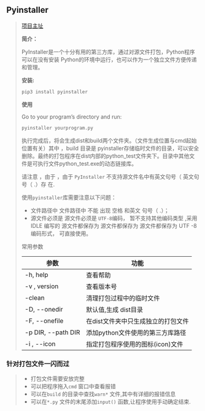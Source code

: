 ## Pyinstaller 

> [项目主址](http://www.pyinstaller.org/)
>
> **简介：**
>
> PyInstaller是一个十分有用的第三方库，通过对源文件打包，Python程序可以在没有安装 Python的环境中运行，也可以作为一个独立文件方便传递和管理。
>
> **安装:**
>
> ```python
> pip3 install pyinstaller
> ```
>
> **使用**
>
> Go to your program’s directory and run:
>
> ```bash
> pyinstaller yourprogram.py
> ```
>
> 执行完成后，将会生成dist和build两个文件夹。（文件生成位置与cmd起始位置有关）其中 ，build 目录是 pyinstaller存储临时文件的目录，可以安全删除。最终的打包程序在dist内部的python_test文件夹下。目录中其他文件是可执行文件python_test.exe的动态链接库。
>
> 请注意 ，由于 ，由于 `PyInstaller` 不支持源文件名中有英文句号（ 英文句号（ .）存 在.
>
> 使用`pyinstaller`库需要注意以下问题：
>
> *  文件路径中 文件路径中 不能 出现 空格 和英文 句号（ .）；
> * 源文件必须是 源文件必须是 `UTF-8`编码， 暂不支持其他编码类型 ,采用 IDLE 编写的 源文件都保存为 源文件都保存为 源文件都保存为 UTF -8编码形式， 可直接使用。 
>
> 常用参数
>
> | 参数                 | 功能                  |
> | ------------------ | ------------------- |
> | -h, help           | 查看帮助                |
> | -v , version       | 查看版本号               |
> | -clean             | 清理打包过程中的临时文件        |
> | -D, --onedir       | 默认值,生成 dist目录       |
> | -F, --onefile      | 在dist文件夹中只生成独立的打包文件 |
> | -p DIR, --path DIR | 添加python文件使用的第三方库路径 |
> | -i , --icon        | 指定打包程序使用的图标(icon)文件 |

### 针对打包文件一闪而过

> - 打包文件需要安放完整
> - 可以把程序拖入`cmd` 窗口中查看报错
> - 可以在`build` 的目录中查找`warn*` 文件,其中有详细的报错信息
> - 可以在`*.py` 文件的末尾添加`input()` 函数,让程序使用手动确定结束.

